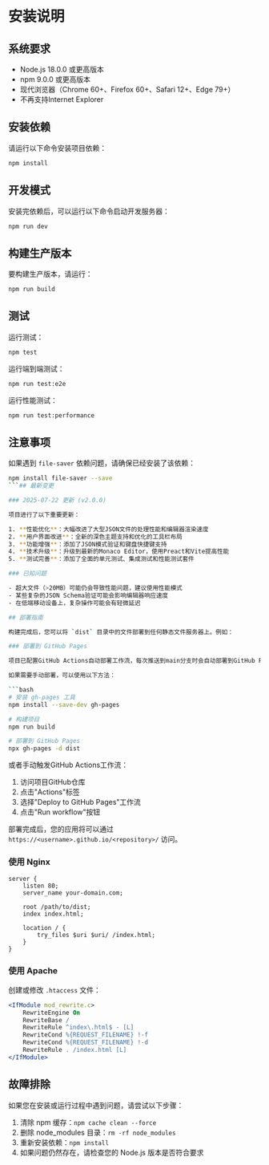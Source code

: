 # 安装说明

## 系统要求

- Node.js 18.0.0 或更高版本
- npm 9.0.0 或更高版本
- 现代浏览器（Chrome 60+、Firefox 60+、Safari 12+、Edge 79+）
- 不再支持Internet Explorer

## 安装依赖

请运行以下命令安装项目依赖：

```bash
npm install
```

## 开发模式

安装完依赖后，可以运行以下命令启动开发服务器：

```bash
npm run dev
```

## 构建生产版本

要构建生产版本，请运行：

```bash
npm run build
```

## 测试

运行测试：

```bash
npm test
```

运行端到端测试：

```bash
npm run test:e2e
```

运行性能测试：

```bash
npm run test:performance
```

## 注意事项

如果遇到 `file-saver` 依赖问题，请确保已经安装了该依赖：

```bash
npm install file-saver --save
```## 最新变更

### 2025-07-22 更新 (v2.0.0)

项目进行了以下重要更新：

1. **性能优化**：大幅改进了大型JSON文件的处理性能和编辑器渲染速度
2. **用户界面改进**：全新的深色主题支持和优化的工具栏布局
3. **功能增强**：添加了JSON模式验证和键盘快捷键支持
4. **技术升级**：升级到最新的Monaco Editor，使用Preact和Vite提高性能
5. **测试完善**：添加了全面的单元测试、集成测试和性能测试套件

### 已知问题

- 超大文件（>20MB）可能仍会导致性能问题，建议使用性能模式
- 某些复杂的JSON Schema验证可能会影响编辑器响应速度
- 在低端移动设备上，复杂操作可能会有轻微延迟

## 部署指南

构建完成后，您可以将 `dist` 目录中的文件部署到任何静态文件服务器上。例如：

### 部署到 GitHub Pages

项目已配置GitHub Actions自动部署工作流，每次推送到main分支时会自动部署到GitHub Pages。

如果需要手动部署，可以使用以下方法：

```bash
# 安装 gh-pages 工具
npm install --save-dev gh-pages

# 构建项目
npm run build

# 部署到 GitHub Pages
npx gh-pages -d dist
```

或者手动触发GitHub Actions工作流：

1. 访问项目GitHub仓库
2. 点击"Actions"标签
3. 选择"Deploy to GitHub Pages"工作流
4. 点击"Run workflow"按钮

部署完成后，您的应用将可以通过 `https://<username>.github.io/<repository>/` 访问。

### 使用 Nginx

```nginx
server {
    listen 80;
    server_name your-domain.com;

    root /path/to/dist;
    index index.html;

    location / {
        try_files $uri $uri/ /index.html;
    }
}
```

### 使用 Apache

创建或修改 `.htaccess` 文件：

```apache
<IfModule mod_rewrite.c>
    RewriteEngine On
    RewriteBase /
    RewriteRule ^index\.html$ - [L]
    RewriteCond %{REQUEST_FILENAME} !-f
    RewriteCond %{REQUEST_FILENAME} !-d
    RewriteRule . /index.html [L]
</IfModule>
```

## 故障排除

如果您在安装或运行过程中遇到问题，请尝试以下步骤：

1. 清除 npm 缓存：`npm cache clean --force`
2. 删除 node_modules 目录：`rm -rf node_modules`
3. 重新安装依赖：`npm install`
4. 如果问题仍然存在，请检查您的 Node.js 版本是否符合要求
